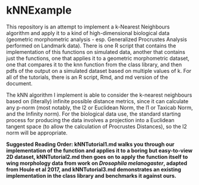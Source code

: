 # kNNExample

This repository is an attempt to implement a k-Nearest Neighbours algorithm and apply it to a kind of high-dimensional biological data (geometric morphometric analysis - esp. Generalized Procrustes Analysis performed on Landmark data).  There is one R script that contains the implementation of this functions on simulated data, another that contains just the functions, one that applies it to a geometric morphometric dataset, one that compares it to the knn function from the class library, and then pdfs of the output on a simulated dataset based on multiple values of k.  For all of the tutorials, there is an R script, Rmd, and md version of the document.

The kNN algorithm I implement is able to consider the k-nearest neighbours based on (literally) infinite possible distance metrics, since it can calculate any p-norm (most notably, the l2 or Euclidean Norm, the l1 or Taxicab Norm, and the Infinity norm).  For the biological data use, the standard starting process for producing the data involves a projection into a Euclidean tangent space (to allow the calculation of Procrustes Distances), so the l2 norm will be appropriate.

**Suggested Reading Order: kNNTutorial1.md walks you through our implementation of the function and applies it to a boring but easy-to-view 2D dataset, kNNTutorial2.md then goes on to apply the function itself to wing morphology data from work on *Drosophila melanogaster*, adapted from Houle et al 2017, and kNNTutorial3.md demonstrates an existing implementation in the class library and benchmarks it against ours.**

